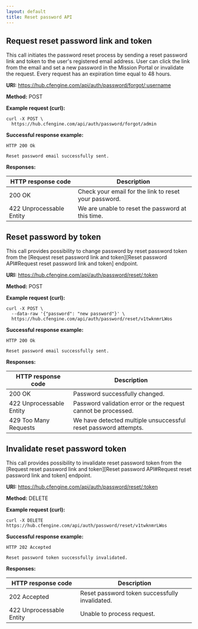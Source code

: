 ```yaml
---
layout: default
title: Reset password API
---
```


## Request reset password link and token

This call initiates the password reset process by sending a reset password
link and token to the user's registered email address. User can click the link from the email
and set a new password in the Mission Portal or invalidate the request.
Every request has an expiration time equal to 48 hours.

**URI:** https://hub.cfengine.com/api/auth/password/forgot/:username

**Method:** POST

**Example request (curl):**

```console
curl -X POST \
  https://hub.cfengine.com/api/auth/password/forgot/admin
```

**Successful response example:**

```
HTTP 200 Ok

Reset password email successfully sent.
```

**Responses:**

| HTTP response code       | Description                                           |
| ------------------------ | ----------------------------------------------------- |
| 200 OK                   | Check your email for the link to reset your password. |
| 422 Unprocessable Entity | We are unable to reset the password at this time.     |

## Reset password by token

This call provides possibility to change password by reset password token
from the [Request reset password link and token][Reset password API#Request reset password link and token] endpoint.

**URI:** https://hub.cfengine.com/api/auth/password/reset/:token

**Method:** POST

**Example request (curl):**

```console
curl -X POST \
  --data-raw '{"password": "new password"}' \
  https://hub.cfengine.com/api/auth/password/reset/v1twknmrLWos
```

**Successful response example:**

```
HTTP 200 Ok

Reset password email successfully sent.
```

**Responses:**

| HTTP response code       | Description                                                     |
| ------------------------ | --------------------------------------------------------------- |
| 200 OK                   | Password successfully changed.                                  |
| 422 Unprocessable Entity | Password validation error or the request cannot be processed.   |
| 429 Too Many Requests    | We have detected multiple unsuccessful reset password attempts. |

## Invalidate reset password token

This call provides possibility to invalidate reset password token
from the [Request reset password link and token][Reset password API#Request reset password link and token] endpoint.

**URI:** https://hub.cfengine.com/api/auth/password/reset/:token

**Method:** DELETE

**Example request (curl):**

```console
curl -X DELETE  https://hub.cfengine.com/api/auth/password/reset/v1twknmrLWos
```

**Successful response example:**

```
HTTP 202 Accepted

Reset password token successfully invalidated.
```

**Responses:**

| HTTP response code       | Description                                    |
| ------------------------ | ---------------------------------------------- |
| 202 Accepted             | Reset password token successfully invalidated. |
| 422 Unprocessable Entity | Unable to process request.                     |
